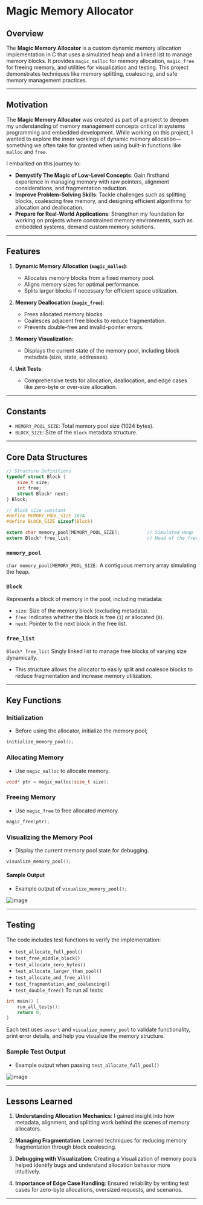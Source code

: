 # Magic Memory Allocator

## Overview

The **Magic Memory Allocator** is a custom dynamic memory allocation implementation in C that uses a simulated heap and a linked list to manage memory blocks. It provides `magic_malloc` for memory allocation, `magic_free` for freeing memory, and utilities for visualization and testing. This project demonstrates techniques like memory splitting, coalescing, and safe memory management practices.

---

## Motivation

The **Magic Memory Allocator** was created as part of a project to deepen my understanding of memory management concepts critical in systems programming and embedded development. While working on this project, I wanted to explore the inner workings of dynamic memory allocation—something we often take for granted when using built-in functions like `malloc` and `free`.

I embarked on this journey to:
- **Demystify The Magic of Low-Level Concepts**: Gain firsthand experience in managing memory with raw pointers, alignment considerations, and fragmentation reduction.
- **Improve Problem-Solving Skills**: Tackle challenges such as splitting blocks, coalescing free memory, and designing efficient algorithms for allocation and deallocation.
- **Prepare for Real-World Applications**: Strengthen my foundation for working on projects where constrained memory environments, such as embedded systems, demand custom memory solutions.

---


## Features

1. **Dynamic Memory Allocation (`magic_malloc`)**:
   - Allocates memory blocks from a fixed memory pool.
   - Aligns memory sizes for optimal performance.
   - Splits larger blocks if necessary for efficient space utilization.

2. **Memory Deallocation (`magic_free`)**:
   - Frees allocated memory blocks.
   - Coalesces adjacent free blocks to reduce fragmentation.
   - Prevents double-free and invalid-pointer errors.

3. **Memory Visualization**:
   - Displays the current state of the memory pool, including block metadata (size, state, addresses).

4. **Unit Tests**:
   - Comprehensive tests for allocation, deallocation, and edge cases like zero-byte or over-size allocation.

---

## Constants
- `MEMORY_POOL_SIZE`: Total memory pool size (1024 bytes).
- `BLOCK_SIZE`: Size of the `Block` metadata structure.

---

## Core Data Structures
```c
// Structure Definitions
typedef struct Block {
    size_t size;
    int free;
    struct Block* next;
} Block;

// Block size constant
#define MEMORY_POOL_SIZE 1024
#define BLOCK_SIZE sizeof(Block)

extern char memory_pool[MEMORY_POOL_SIZE];          // Simulated Heap
extern Block* free_list;                            // Head of the free list 
```
### `memory_pool`
`char memory_pool[MEMORY_POOL_SIZE:` A contiguous memory array simulating the heap.

### `Block`
Represents a block of memory in the pool, including metadata:
- `size`: Size of the memory block (excluding metadata).
- `free`: Indicates whether the block is free (`1`) or allocated (`0`).
- `next`: Pointer to the next block in the free list.

### `free_list`
`Block* free_list` Singly linked list to manage free blocks of varying size dynamically.
- This structure allows the allocator to easily split and coalesce blocks to reduce fragmentation and increase memory utilization.

---

## Key Functions

### Initialization
- Before using the allocator, initialize the memory pool;
```c
initialize_memory_pool();
```
### Allocating Memory
- Use `magic_malloc` to allocate memory.
```c
void* ptr = magic_malloc(size_t size);
```
### Freeing Memory
- Use `magic_free` to free allocated memory.
```c
magic_free(ptr);
```
### Visualizing the Memory Pool
- Display the current memory pool state for debugging.
```c
visualize_memory_pool();
```
#### Sample Output
- Example output of `visualize_memory_pool();`
  
![image](https://github.com/user-attachments/assets/fd0b78b4-fc64-4836-80cf-3216ef5cb9e5)

---

## Testing

The code includes test functions to verify the implementation:
- `test_allocate_full_pool()`
- `test_free_middle_block()`
- `test_allocate_zero_bytes()`
- `test_allocate_larger_than_pool()`
- `test_allocate_and_free_all()`
- `test_fragmentation_and_coalescing()`
- `test_double_free()`
To run all tests:
```c
int main() {
    run_all_tests();
    return 0;
}
```
Each test uses `assert` and `visualize_memory_pool` to validate functionality, print error details, and help you visualize the memory structure.

### Sample Test Output
- Example output when passing `test_allocate_full_pool()`

![image](https://github.com/user-attachments/assets/4f2c365c-7be9-49a8-ad40-7003b488c18f)

---

## Lessons Learned

1. **Understanding Allocation Mechanics**: I gained insight into how metadata, alignment, and splitting work behind the scenes of memory allocators.
   
2. **Managing Fragmentation**: Learned techniques for reducing memory fragmentation through block coalescing.
   
3. **Debugging with Visualization**: Creating a Visualization of memory pools helped identify bugs and understand allocation behavior more intuitively.
   
4. **Importance of Edge Case Handling**: Ensured reliability by writing test cases for zero-byte allocations, oversized requests, and scenarios.


---

  
